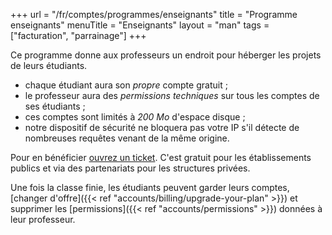 +++
url = "/fr/comptes/programmes/enseignants"
title = "Programme enseignants"
menuTitle = "Enseignants"
layout = "man"
tags = ["facturation", "parrainage"]
+++

Ce programme donne aux professeurs un endroit pour héberger les projets de leurs étudiants.

- chaque étudiant aura son _propre_ compte gratuit ;
- le professeur aura des _permissions techniques_ sur tous les comptes de ses étudiants ;
- ces comptes sont limités à _200 Mo_ d'espace disque ;
- notre dispositif de sécurité ne bloquera pas votre IP s'il détecte de nombreuses requêtes venant de la même origine.

Pour en bénéficier [ouvrez un ticket](https://admin.alwaysdata.com/support/add/). C'est gratuit pour les éta­blis­se­ments publics et via des partenariats pour les structures privées.

Une fois la classe finie, les étudiants peuvent garder leurs comptes, [changer d'offre]({{< ref "accounts/billing/upgrade-your-plan" >}}) et supprimer les [permissions]({{< ref "accounts/permissions" >}}) données à leur professeur.
